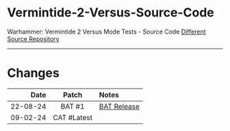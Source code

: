 # Vermintide-2-Versus-Source-Code
Warhammer: Vermintide 2 Versus Mode Tests - Source Code
[Different Source Repository](https://github.com/Aussiemon/Vermintide-2-Versus-Source-Code)

-------------------------------------------------------------


# Changes

Date        |  Patch  | Notes
----------: | :-----: | :--------------
22-08-24    |  BAT #1 | [BAT Release](https://forums.fatsharkgames.com/t/the-versus-beta-august-test-is-live-now/98009)
09-02-24    |  CAT #Latest |